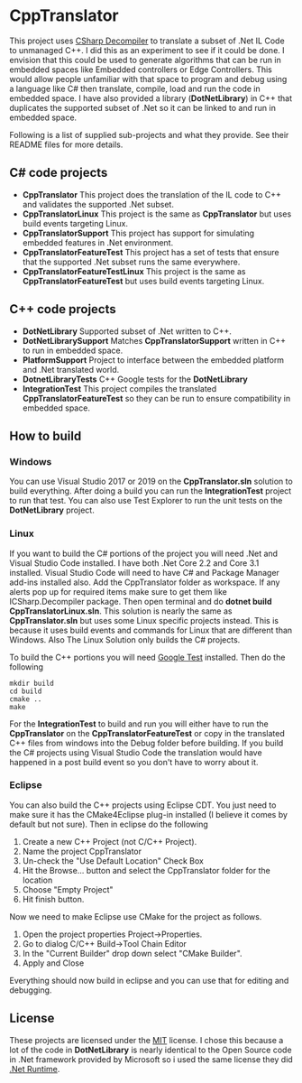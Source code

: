 ﻿# CppTranslator

This project uses [CSharp Decompiler](https://github.com/icsharpcode/ILSpy) to translate a subset of .Net IL Code to unmanaged C++.
I did this as an experiment to see if it could be done. I envision that this could be used to generate algorithms
that can be run in embedded spaces like Embedded controllers or Edge Controllers.
This would allow people unfamiliar with that space to program and debug using a language like C# then translate, compile,
load and run the code in embedded space. I have also provided a library (**DotNetLibrary**) in C++
that duplicates the supported subset of .Net so it can be linked to and run in embedded space.

Following is a list of supplied sub-projects and what they provide. See their README files for more details.

## C# code projects
* **CppTranslator** This project does the translation of the IL code to C++ and validates the supported .Net subset.
* **CppTranslatorLinux** This project is the same as **CppTranslator** but uses build events targeting Linux.
* **CppTranslatorSupport** This project has support for simulating embedded features in .Net environment.
* **CppTranslatorFeatureTest** This project has a set of tests that ensure that the supported .Net subset runs the same everywhere.
* **CppTranslatorFeatureTestLinux** This project is the same as **CppTranslatorFeatureTest** but uses build events targeting Linux.

## C++ code projects
* **DotNetLibrary** Supported subset of .Net written to C++.
* **DotNetLibrarySupport** Matches **CppTranslatorSupport** written in C++ to run in embedded space.
* **PlatformSupport** Project to interface between the embedded platform and .Net translated world.
* **DotnetLibraryTests** C++ Google tests for the **DotNetLibrary**
* **IntegrationTest** This project compiles the translated **CppTranslatorFeatureTest** so they can be run to
ensure compatibility in embedded space.

## How to build
### Windows
You can use Visual Studio 2017 or 2019 on the **CppTranslator.sln** solution to build everything.
 After doing a build you can run the **IntegrationTest** project to run that test. You can also use
Test Explorer to run the unit tests on the **DotNetLibrary** project.
### Linux
If you want to build the C# portions of the project you will need .Net and Visual Studio Code installed. I have both
.Net Core 2.2 and Core 3.1 installed. Visual Studio Code will need to have C# and Package Manager add-ins installed also.
Add the CppTranslator folder as workspace. If any alerts pop up for required items make sure to get them like ICSharp.Decompiler
package. Then open terminal and do **dotnet build CppTranslatorLinux.sln**. This solution is nearly the same as **CppTranslator.sln**
but uses some Linux specific projects instead. This is because it uses build events and commands for Linux that are different
than Windows. Also The Linux Solution only builds the C# projects.

To build the C++ portions you will need [Google Test](https://github.com/google/googletest) installed. Then do the following
```
mkdir build
cd build
cmake ..
make

```
For the **IntegrationTest** to build and run you will either have to run the **CppTranslator** on the **CppTranslatorFeatureTest**
or copy in the translated C++ files from windows into the Debug folder before building. If you build the C# projects using
Visual Studio Code the translation would have happened in a post build event so you don't have to worry about it.

### Eclipse
You can also build the C++ projects using Eclipse CDT. You just need to make sure it has the CMake4Eclipse plug-in installed 
(I believe it comes by default but not sure).
Then in eclipse do the following
1.  Create a new C++ Project (not C/C++ Project).
2.  Name the project CppTranslator
3.  Un-check the "Use Default Location" Check Box
4.  Hit the Browse... button and select the CppTranslator folder for the location
3.  Choose "Empty Project"
6.  Hit finish button.

Now we need to make Eclipse use CMake for the project as follows.
1.  Open the project properties Project->Properties.
2.  Go to dialog C/C++ Build->Tool Chain Editor
3.  In the "Current Builder" drop down select "CMake Builder".
4.  Apply and Close

Everything should now build in eclipse and you can use that for editing and debugging.

## License

These projects are licensed under the [MIT](LICENSE.TXT) license. I chose this because a lot of the code in **DotNetLibrary**
is nearly identical to the Open Source code in .Net framework provided by Microsoft so i used the same license they did
[.Net Runtime](https://github.com/dotnet/runtime.git).
